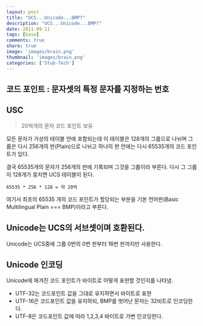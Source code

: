```yaml
---
layout: post
title: "UCS...Unicode...BMP?"
description: "UCS...Unicode...BMP?"
date: 2011-09-11
tags: [base]
comments: true
share: true
image: 'images/brain.png'
thumbnail: 'images/brain.png'
categories: ['Stub-Tech']
---
```


## 코드 포인트 : 문자셋의 특정 문자를 지정하는 번호

## USC

> 20억개의 문자 코드 포인트 보유

모든 문자가 가상의 테이블 안에 포함되는데 이 테이블은 128개의 그룹으로 나뉘며 그룹은 다시 256개의 판(Plain)으로 나뉘고 하나의 판 안에는 다시 65535개의 코드 포인트가 있다.

결국 65535개의 문자가 256개의 판에 기록되며 그것을 그룹이라 부른다. 다시 그 그룹이 128개가 뭉치면 UCS 테이블이 된다.

```
65535 * 256 * 128 = 약 20억
```

여기서 최초의 65535 개의 코드 포인트가 할당되는 부분을 기본 언어판(Basic Multilingual Plain === BMP)이라고 부른다.

## Unicode는 UCS의 서브셋이며 호환된다.

Unicode는 UCS중에 그룹 0번의 0번 판부터 16번 판까지만 사용한다.

## Unicode 인코딩

Unicode에 매겨진 코드 포인트가 바이트로 어떻게 표현할 것인지를 나타냄. 

- UTF-32는 코드포인트 값을 그대로 유지하면서 바이트로 표현
- UTF-16은 코드포인트 값을 유지하되, BMP를 벗어난 문자는 32비트로 인코딩한다.
- UTF-8은 코드포인트 값에 따라 1,2,3,4 바이트로 가변 인코딩한다.